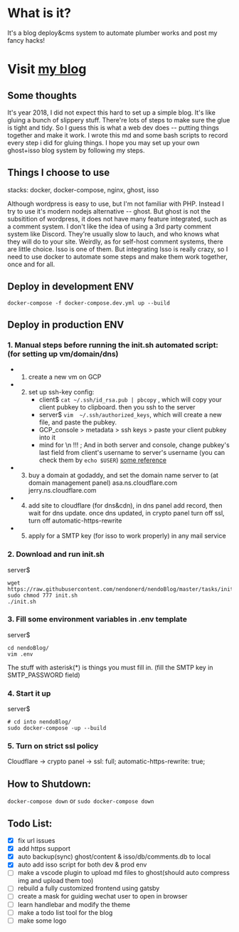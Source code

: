 # What is it?
It's a blog deploy&cms system to automate plumber works and post my fancy hacks!

# Visit [my blog](https://nendo.co)

## Some thoughts
It's year 2018, I did not expect this hard to set up a simple blog.
It's like gluing a bunch of slippery stuff. There're lots of steps to make sure the glue is tight and tidy. So I guess this is what a web dev does -- putting things together and make it work. I wrote this  md and some bash scripts to record every step i did for gluing things. I hope you may set up your own ghost+isso blog system by following my steps.

## Things I choose to use
stacks: docker, docker-compose, nginx, ghost, isso

Although wordpress is easy to use, but I'm not familiar with PHP. Instead I try to use it's modern nodejs alternative -- ghost. But ghost is not the subsitition of wordpress, it does not have many feature integrated, such as a comment system.
I don't like the idea of using a 3rd party comment system like Discord. They're usually slow to lauch, and who knows what they will do to your site. Weirdly, as for self-host comment systems, there are little choice.
Isso is one of them. But integrating Isso is really crazy, so I need to use docker to automate some steps and make them work together, once and for all.


## Deploy in development ENV
```docker-compose -f docker-compose.dev.yml up --build```

## Deploy in production ENV

### 1. Manual steps before running the init.sh automated script: (for setting up vm/domain/dns)

 - 1. create a new vm on GCP

 - 2. set up ssh-key config:
      - client$ `cat ~/.ssh/id_rsa.pub | pbcopy` , which will copy your client pubkey to clipboard. then you ssh to the server
      - server$ `vim  ~/.ssh/authorized_keys`, which will create a new file, and paste the pubkey.
      - GCP_console > metadata > ssh keys > paste your client pubkey into it
      - mind for \n !!! ; And in both server and console, change pubkey's last field from client's username to server's username (you can check them by `echo $USER`) [some reference](https://nabtron.com/gcc-mac-terminal/)

 - 3. buy a domain at godaddy, and set the domain name server to (at domain management panel)
        asa.ns.cloudflare.com
        jerry.ns.cloudflare.com

 - 4. add site to cloudflare (for dns&cdn), in dns panel add record, then wait for dns update.
       once dns updated, in crypto panel turn off ssl, turn off automatic-https-rewrite

 - 5. apply for a SMTP key (for isso to work properly) in any mail service

### 2. Download and run init.sh
  server$
  ```
  wget https://raw.githubusercontent.com/nendonerd/nendoBlog/master/tasks/init.sh
  sudo chmod 777 init.sh
  ./init.sh
  ```

### 3. Fill some environment variables in .env template
  server$
  ```
  cd nendoBlog/
  vim .env
  ```
  The stuff with asterisk(*) is things you must fill in. (fill the SMTP key in SMTP_PASSWORD field)

### 4. Start it up
  server$
  ```
  # cd into nendoBlog/
  sudo docker-compose -up --build
  ```

### 5. Turn on strict ssl policy
  Cloudflare -> crypto panel -> ssl: full; automatic-https-rewrite: true;


## How to Shutdown:
```docker-compose down```
or
```sudo docker-compose down```

## Todo List:
- [x] fix url issues
- [x] add https support
- [x] auto backup(sync) ghost/content & isso/db/comments.db to local
- [x] auto add isso script for both dev & prod env
- [ ] make a vscode plugin to upload md files to ghost(should auto compress img and upload them too)
- [ ] rebuild a fully customized frontend using gatsby
- [ ] create a mask for guiding wechat user to open in browser
- [ ] learn handlebar and modify the theme
- [ ] make a todo list tool for the blog
- [ ] make some logo
